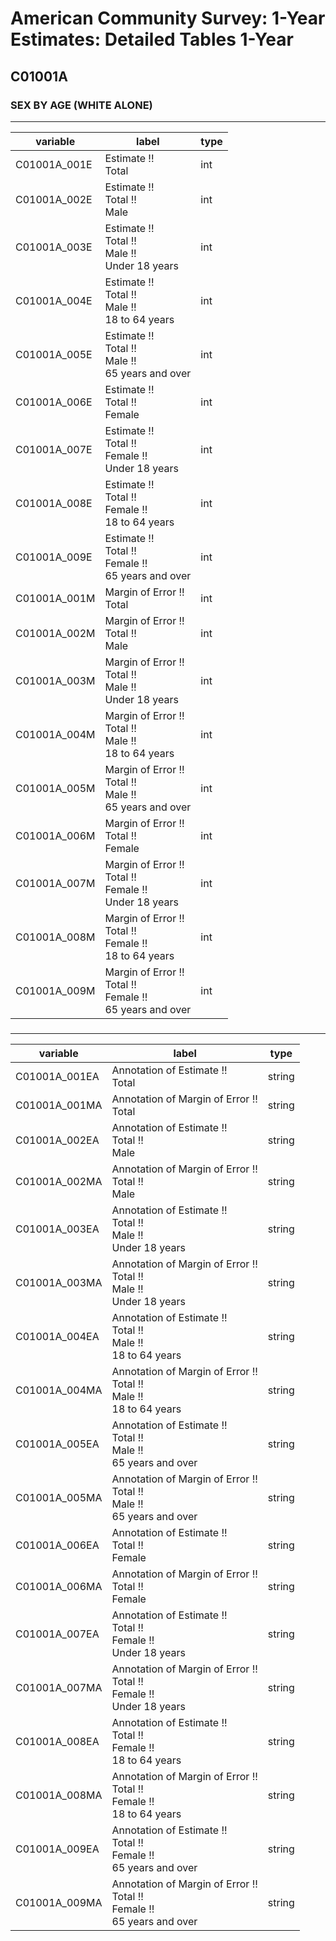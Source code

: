 # American Community Survey: 1-Year Estimates: Detailed Tables 1-Year

## C01001A

### SEX BY AGE (WHITE ALONE)

___

| variable | label | type |
| ----- | ----- | ----- |
| C01001A_001E | Estimate !!<br>Total | int |
| C01001A_002E | Estimate !!<br>Total !!<br>Male | int |
| C01001A_003E | Estimate !!<br>Total !!<br>Male !!<br>Under 18 years | int |
| C01001A_004E | Estimate !!<br>Total !!<br>Male !!<br>18 to 64 years | int |
| C01001A_005E | Estimate !!<br>Total !!<br>Male !!<br>65 years and over | int |
| C01001A_006E | Estimate !!<br>Total !!<br>Female | int |
| C01001A_007E | Estimate !!<br>Total !!<br>Female !!<br>Under 18 years | int |
| C01001A_008E | Estimate !!<br>Total !!<br>Female !!<br>18 to 64 years | int |
| C01001A_009E | Estimate !!<br>Total !!<br>Female !!<br>65 years and over | int |
| C01001A_001M | Margin of Error !!<br>Total | int |
| C01001A_002M | Margin of Error !!<br>Total !!<br>Male | int |
| C01001A_003M | Margin of Error !!<br>Total !!<br>Male !!<br>Under 18 years | int |
| C01001A_004M | Margin of Error !!<br>Total !!<br>Male !!<br>18 to 64 years | int |
| C01001A_005M | Margin of Error !!<br>Total !!<br>Male !!<br>65 years and over | int |
| C01001A_006M | Margin of Error !!<br>Total !!<br>Female | int |
| C01001A_007M | Margin of Error !!<br>Total !!<br>Female !!<br>Under 18 years | int |
| C01001A_008M | Margin of Error !!<br>Total !!<br>Female !!<br>18 to 64 years | int |
| C01001A_009M | Margin of Error !!<br>Total !!<br>Female !!<br>65 years and over | int |
### 

___

| variable | label | type |
| ----- | ----- | ----- |
| C01001A_001EA | Annotation of Estimate !!<br>Total | string |
| C01001A_001MA | Annotation of Margin of Error !!<br>Total | string |
| C01001A_002EA | Annotation of Estimate !!<br>Total !!<br>Male | string |
| C01001A_002MA | Annotation of Margin of Error !!<br>Total !!<br>Male | string |
| C01001A_003EA | Annotation of Estimate !!<br>Total !!<br>Male !!<br>Under 18 years | string |
| C01001A_003MA | Annotation of Margin of Error !!<br>Total !!<br>Male !!<br>Under 18 years | string |
| C01001A_004EA | Annotation of Estimate !!<br>Total !!<br>Male !!<br>18 to 64 years | string |
| C01001A_004MA | Annotation of Margin of Error !!<br>Total !!<br>Male !!<br>18 to 64 years | string |
| C01001A_005EA | Annotation of Estimate !!<br>Total !!<br>Male !!<br>65 years and over | string |
| C01001A_005MA | Annotation of Margin of Error !!<br>Total !!<br>Male !!<br>65 years and over | string |
| C01001A_006EA | Annotation of Estimate !!<br>Total !!<br>Female | string |
| C01001A_006MA | Annotation of Margin of Error !!<br>Total !!<br>Female | string |
| C01001A_007EA | Annotation of Estimate !!<br>Total !!<br>Female !!<br>Under 18 years | string |
| C01001A_007MA | Annotation of Margin of Error !!<br>Total !!<br>Female !!<br>Under 18 years | string |
| C01001A_008EA | Annotation of Estimate !!<br>Total !!<br>Female !!<br>18 to 64 years | string |
| C01001A_008MA | Annotation of Margin of Error !!<br>Total !!<br>Female !!<br>18 to 64 years | string |
| C01001A_009EA | Annotation of Estimate !!<br>Total !!<br>Female !!<br>65 years and over | string |
| C01001A_009MA | Annotation of Margin of Error !!<br>Total !!<br>Female !!<br>65 years and over | string |

